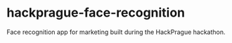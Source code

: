 # hackprague-face-recognition
Face recognition app for marketing built during the HackPrague hackathon.
